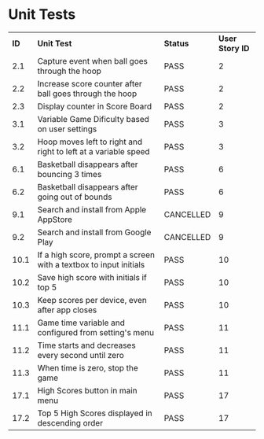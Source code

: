 # Unit Tests

<table>
	<tr>
		<td><b>ID</b></td>
		<td><b>Unit Test</b></td>
		<td><b>Status</b></td>
		<td><b>User Story ID</b></td>
	</tr>
	<tr>
		<td>2.1</td>
		<td>Capture event when ball goes through the hoop</td>
		<td>PASS</td>
		<td>2</td>
	</tr>
	<tr>
		<td>2.2</td>
		<td>Increase score counter after ball goes through the hoop</td>
		<td>PASS</td>
		<td>2</td>
	</tr>
	<tr>
		<td>2.3</td>
		<td>Display counter in Score Board</td>
		<td>PASS</td>
		<td>2</td>
	</tr>
	<tr>
		<td>3.1</td>
		<td>Variable Game Dificulty based on user settings</td>
		<td>PASS</td>
		<td>3</td>
	</tr>
	<tr>
		<td>3.2</td>
		<td>Hoop moves left to right and right to left at a variable speed</td>
		<td>PASS</td>
		<td>3</td>
	</tr>
	<tr>
		<td>6.1</td>
		<td>Basketball disappears after bouncing 3 times</td>
		<td>PASS</td>
		<td>6</td>
	</tr>
	<tr>
		<td>6.2</td>
		<td>Basketball disappears after going out of bounds</td>
		<td>PASS</td>
		<td>6</td>
	</tr>
	<tr>
		<td>9.1</td>
		<td>Search and install from Apple AppStore</td>
		<td>CANCELLED</td>
		<td>9</td>
	</tr>
	<tr>
		<td>9.2</td>
		<td>Search and install from Google Play</td>
		<td>CANCELLED</td>
		<td>9</td>
	</tr>
	<tr>
		<td>10.1</td>
		<td>If a high score, prompt a screen with a textbox to input initials</td>
		<td>PASS</td>
		<td>10</td>
	</tr>
	<tr>
		<td>10.2</td>
		<td>Save high score with initials if top 5</td>
		<td>PASS</td>
		<td>10</td>
	</tr>
	<tr>
		<td>10.3</td>
		<td>Keep scores per device, even after app closes</td>
		<td>PASS</td>
		<td>10</td>
	</tr>
	<tr>
		<td>11.1</td>
		<td>Game time variable and configured from setting's menu</td>
		<td>PASS</td>
		<td>11</td>
	</tr>
	<tr>
		<td>11.2</td>
		<td>Time starts and decreases every second until zero</td>
		<td>PASS</td>
		<td>11</td>
	</tr>
	<tr>
		<td>11.3</td>
		<td>When time is zero, stop the game</td>
		<td>PASS</td>
		<td>11</td>
	</tr>
	<tr>
		<td>17.1</td>
		<td>High Scores button in main menu</td>
		<td>PASS</td>
		<td>17</td>
	</tr>
	<tr>
		<td>17.2</td>
		<td>Top 5 High Scores displayed in descending order</td>
		<td>PASS</td>
		<td>17</td>
	</tr>
</table>

